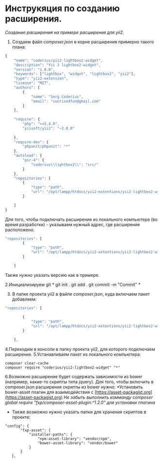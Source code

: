 Инструкяция по созданию расширения.
===================================
_Создание расширения на примере расширения для yii2._

1. Создаем файл *composer.json* в корне расширения примерно такого плана:
```javascript
{
    "name": "coderius/yii2-lightbox2-widget",
    "description": "Yii 2 lightbox2-widget",
    "version": "1.0.0",
    "keywords": ["lightbox", "widget", "lightbox2", "yii2"],
    "type": "yii2-extension",
    "license": "MIT",
    "authors": [
        {
            "name": "Serg Coderius",
            "email": "sunrise4fun@gmail.com"
        }
    ],
    
    "require": {
        "php": ">=5.4.0",
        "yiisoft/yii2": "~2.0.0"
        
    },
    "require-dev": {
        "phpunit/phpunit": "*"
    },
    "autoload": {
        "psr-4": {
            "coderius\\lightbox2\\": "src/"
        }
    },
    "repositories": [
        {
            "type": "path",
            "url": "/opt/lampp/htdocs/yii2-extentions/yii2-lightbox2-widget"
        }
        
    ]
}

```
Для того, чтобы подключать расширение из локального компьютера (во время разработки) - указываем нужный адрес, где расширение 
расположено.

```javascript
"repositories": [
        {
            "type": "path",
            "url": "/opt/lampp/htdocs/yii2-extentions/yii2-lightbox2-widget"
        }
        
    ]
```
Также нужно указать версию как в примере.

2.Инициализируем git 
*
git init .
git add .
git commit -m "Commit"
*

3. В папке проекта yii2 в файле _composer.json_, куда включаем пакет добавляем:
```javascript
"repositories": [
        
        {
            "type": "path",
            "url": "/opt/lampp/htdocs/yii2-extentions/yii2-lightbox2-widget"
        }
        
    ], 
```
4.Переходим в консоли в папку проекта yii2, для которого подключаем расширение.
5.Устанавливаем пакет из локального компьютера:
```
composer clear-cache
composer require "coderius/yii2-lightbox2-widget" "*"
```    
6.Возможно расширение будет содержать зависимости из bower (например, какие-то скрипты типа jquery).
Для того, чтобы включить в composer.json расширения скрипты из bower нужно:
*Установить bower-asset плагин для взаимодействия с [https://asset-packagist.org](https://asset-packagist.org)
_Не забыть выполнить комманду *composer global require "fxp/composer-asset-plugin:^1.2.0"* для 
 установки плагина_
 * Также возможно нужно указать папки для хранения скриптов в проекте:
 ```
 "config": {
        "fxp-asset": {
            "installer-paths": {
                "npm-asset-library": "vendor/npm",
                "bower-asset-library": "vendor/bower"
            }
        }
    },
```   